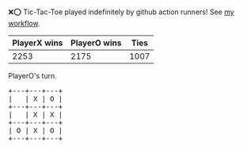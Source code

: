:x::o: Tic-Tac-Toe played indefinitely by github action runners! See [my workflow](.github/workflows/play.yaml).

|PlayerX wins|PlayerO wins|Ties|
|-|-|-|
|2253|2175|1007|

PlayerO's turn.

<pre>
+---+---+---+
|   | X | O |
+---+---+---+
|   | X | X |
+---+---+---+
| O | X | O |
+---+---+---+
</pre>
